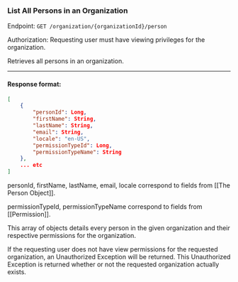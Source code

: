 ### List All Persons in an Organization
Endpoint: `GET /organization/{organizationId}/person`

Authorization: Requesting user must have viewing privileges for the organization.

Retrieves all persons in an organization.
___
#### Response format:

```json
[
    {
        "personId": Long,
        "firstName": String,
        "lastName": String,
        "email": String,
		"locale": "en-US",
        "permissionTypeId": Long,
        "permissionTypeName": String
    },
	... etc
]
```

personId, firstName, lastName, email, locale correspond to fields from [[The Person Object]].

permissionTypeId, permissionTypeName correspond to fields from [[Permission]].

This array of objects details every person in the given organization and their respective permissions for the organization.

If the requesting user does not have view permissions for the requested organization, an Unauthorized Exception will be returned. This Unauthorized Exception is returned whether or not the requested organization actually exists.